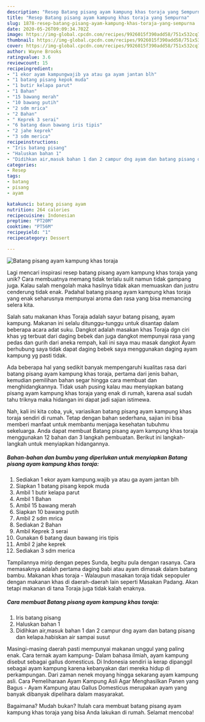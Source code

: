 ```yaml
---
description: "Resep Batang pisang ayam kampung khas toraja yang Sempurna"
title: "Resep Batang pisang ayam kampung khas toraja yang Sempurna"
slug: 1878-resep-batang-pisang-ayam-kampung-khas-toraja-yang-sempurna
date: 2020-05-26T09:09:34.702Z
image: https://img-global.cpcdn.com/recipes/9926015f390add58/751x532cq70/batang-pisang-ayam-kampung-khas-toraja-foto-resep-utama.jpg
thumbnail: https://img-global.cpcdn.com/recipes/9926015f390add58/751x532cq70/batang-pisang-ayam-kampung-khas-toraja-foto-resep-utama.jpg
cover: https://img-global.cpcdn.com/recipes/9926015f390add58/751x532cq70/batang-pisang-ayam-kampung-khas-toraja-foto-resep-utama.jpg
author: Wayne Brooks
ratingvalue: 3.6
reviewcount: 15
recipeingredient:
- "1 ekor ayam kampungwajib ya atau ga ayam jantan blh"
- "1 batang pisang kepok muda"
- "1 butir kelapa parut"
- "1 Bahan"
- "15 bawang merah"
- "10 bawang putih"
- "2 sdm mrica"
- "2 Bahan"
- " Keprek 3 serai"
- "6 batang daun bawang iris tipis"
- "2 jahe keprek"
- "3 sdm merica"
recipeinstructions:
- "Iris batang pisang"
- "Haluskan bahan 1"
- "Didihkan air,masuk bahan 1 dan 2 campur dng ayam dan batang pisang dan kelapa.habiskan air sampai susut"
categories:
- Resep
tags:
- batang
- pisang
- ayam

katakunci: batang pisang ayam 
nutrition: 264 calories
recipecuisine: Indonesian
preptime: "PT20M"
cooktime: "PT56M"
recipeyield: "1"
recipecategory: Dessert

---
```



![Batang pisang ayam kampung khas toraja](https://img-global.cpcdn.com/recipes/9926015f390add58/751x532cq70/batang-pisang-ayam-kampung-khas-toraja-foto-resep-utama.jpg)

Lagi mencari inspirasi resep batang pisang ayam kampung khas toraja yang unik? Cara membuatnya memang tidak terlalu sulit namun tidak gampang juga. Kalau salah mengolah maka hasilnya tidak akan memuaskan dan justru cenderung tidak enak. Padahal batang pisang ayam kampung khas toraja yang enak seharusnya mempunyai aroma dan rasa yang bisa memancing selera kita.

Salah satu makanan khas Toraja adalah sayur batang pisang, ayam kampung. Makanan ini selalu ditunggu-tunggu untuk disantap dalam beberapa acara adat suku. Dangkot adalah masakan khas Toraja dgn ciri khas yg terbuat dari daging bebek dan juga dangkot mempunyai rasa yang pedas dan gurih dari aneka rempah, kali ini saya mau masak dangkot Ayam berhubung saya tidak dapat daging bebek saya menggunakan daging ayam kampung yg pasti tidak.

Ada beberapa hal yang sedikit banyak mempengaruhi kualitas rasa dari batang pisang ayam kampung khas toraja, pertama dari jenis bahan, kemudian pemilihan bahan segar hingga cara membuat dan menghidangkannya. Tidak usah pusing kalau mau menyiapkan batang pisang ayam kampung khas toraja yang enak di rumah, karena asal sudah tahu triknya maka hidangan ini dapat jadi sajian istimewa.


Nah, kali ini kita coba, yuk, variasikan batang pisang ayam kampung khas toraja sendiri di rumah. Tetap dengan bahan sederhana, sajian ini bisa memberi manfaat untuk membantu menjaga kesehatan tubuhmu sekeluarga. Anda dapat membuat Batang pisang ayam kampung khas toraja menggunakan 12 bahan dan 3 langkah pembuatan. Berikut ini langkah-langkah untuk menyiapkan hidangannya.

<!--inarticleads1-->

##### Bahan-bahan dan bumbu yang diperlukan untuk menyiapkan Batang pisang ayam kampung khas toraja:

1. Sediakan 1 ekor ayam kampung.wajib ya atau ga ayam jantan blh
1. Siapkan 1 batang pisang kepok muda
1. Ambil 1 butir kelapa parut
1. Ambil 1 Bahan
1. Ambil 15 bawang merah
1. Siapkan 10 bawang putih
1. Ambil 2 sdm mrica
1. Sediakan 2 Bahan
1. Ambil  Keprek 3 serai
1. Gunakan 6 batang daun bawang iris tipis
1. Ambil 2 jahe keprek
1. Sediakan 3 sdm merica


Tampilannya mirip dengan pepes Sunda, begitu pula dengan rasanya. Cara memasaknya adalah pertama daging babi atau ayam dimasak dalam batang bambu. Makanan khas toraja - Walaupun masakan toraja tidak sepopuler dengan makanan khas di daerah-daerah lain seperti Masakan Padang. Akan tetapi makanan di tana Toraja juga tidak kalah enaknya. 

<!--inarticleads2-->

##### Cara membuat Batang pisang ayam kampung khas toraja:

1. Iris batang pisang
1. Haluskan bahan 1
1. Didihkan air,masuk bahan 1 dan 2 campur dng ayam dan batang pisang dan kelapa.habiskan air sampai susut


Masingi-masing daerah pasti mempunyai makanan unggul yang paling enak. Cara ternak ayam kampung- Dalam bahasa ilmiah, ayam kampung disebut sebagai gallus domesticus. Di Indonesia sendiri ia kerap dipanggil sebagai ayam kampung karena kebanyakan dari mereka hidup di perkampungan. Dari zaman nenek moyang hingga sekarang ayam kampung asli. Cara Pemeliharaan Ayam Kampung Asli Agar Menghasilkan Panen yang Bagus - Ayam Kampung atau Gallus Domesticus merupakan ayam yang banyak dibanyak dipelihara dalam masyarakat. 

Bagaimana? Mudah bukan? Itulah cara membuat batang pisang ayam kampung khas toraja yang bisa Anda lakukan di rumah. Selamat mencoba!
